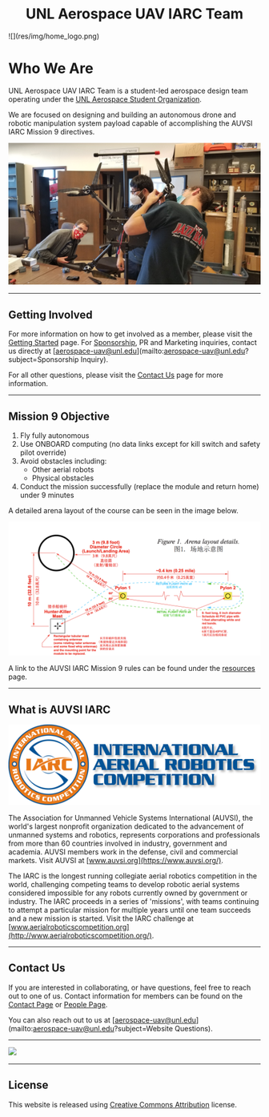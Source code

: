 <center> <h1>UNL Aerospace UAV IARC Team </h1> </center>
![](res/img/home_logo.png)

# Who We Are

UNL Aerospace UAV IARC Team is a student-led aerospace design team operating under the [UNL Aerospace Student Organization](http://unlaero.space/). 

We are focused on designing and building an autonomous drone and robotic manipulation system payload capable of accomplishing the AUVSI IARC Mission 9 directives.

![](res/img/drone_main.jpg)

***

## Getting Involved

For more information on how to get involved as a member, please visit the [Getting Started](welcome.md) page. For [Sponsorship](sponsors.md), PR and Marketing inquiries, contact us directly at [aerospace-uav@unl.edu](mailto:aerospace-uav@unl.edu?subject=Sponsorship Inquiry). 

For all other questions, please visit the [Contact Us](contact.md) page for more information.

***

## Mission 9 Objective
1. Fly fully autonomous
2. Use ONBOARD computing (no data links except for kill switch and safety pilot override)
3. Avoid obstacles including:
	* Other aerial robots
	* Physical obstacles
4. Conduct the mission successfully (replace the module and return home) under 9 minutes

A detailed arena layout of the course can be seen in the image below.

![](res/img/mission_9_course.png)

A link to the AUVSI IARC Mission 9 rules can be found under the [resources](resources.md) page.

***

## What is AUVSI IARC
![](res/img/iarc_logo.png)

The Association for Unmanned Vehicle Systems International (AUVSI), the world's largest nonprofit organization dedicated to the advancement of unmanned systems and robotics, represents corporations and professionals from more than 60 countries involved in industry, government and academia. AUVSI members work in the defense, civil and commercial markets. Visit AUVSI at [www.auvsi.org](https://www.auvsi.org/).

The IARC is the longest running collegiate aerial robotics competition in the world, challenging competing teams to develop robotic aerial systems considered impossible for any robots currently owned by government or industry. The IARC proceeds in a series of 'missions', with teams continuing to attempt a particular mission for multiple years until one team succeeds and a new mission is started. Visit the IARC challenge at [www.aerialroboticscompetition.org](http://www.aerialroboticscompetition.org/).


***

## Contact Us
If you are interested in collaborating, or have questions, feel free to reach out to one of us. Contact information for members can be found on the [Contact Page](contact.md) or [People Page](people.md).

You can also reach out to us at [aerospace-uav@unl.edu](mailto:aerospace-uav@unl.edu?subject=Website Questions).

***

![](res/img/drones.png)

***

## License

This website is released using [Creative Commons Attribution](http://creativecommons.org/licenses/by/3.0/) license.
